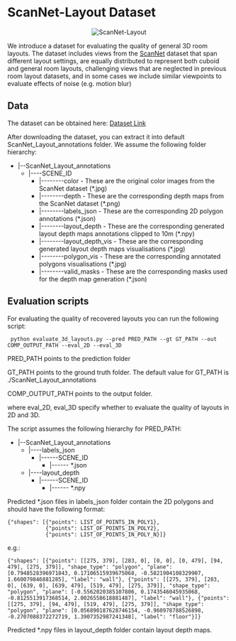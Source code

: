 # ScanNet-Layout Dataset

<p align="center">
  <img src="" alt="ScanNet-Layout">
</p>

We introduce a dataset for evaluating the quality of general 3D room layouts. The dataset includes views from the [ScanNet](http://www.scan-net.org/)
 dataset that span different layout settings, are equally distributed to represent both cuboid and general room
layouts, challenging views that are neglected in previous room layout datasets,
and in some cases we include similar viewpoints to evaluate effects of noise (e.g.
motion blur)

## Data

The dataset can be obtained here: [Dataset Link](https://files.icg.tugraz.at/f/2cefdc3a5b9a48d7aaaa/?dl=1)

After downloading the dataset, you can extract it into default ScanNet_Layout_annotations folder. We assume the following folder hierarchy:

* |--ScanNet_Layout_annotations  
  * |----SCENE_ID  
    * |--------color - These are the original color images from the ScanNet dataset (*.jpg)  
    * |--------depth - These are the corresponding depth maps from the ScanNet dataset (*.png)  
    * |--------labels_json - These are the corresponding 2D polygon annotations (*.json)  
    * |--------layout_depth - These are the corresponding generated layout depth maps annotations clipped to 10m (*.npy)  
    * |--------layout_depth_vis - These are the corresponding generated layout depth maps visualisations (*.jpg)  
    * |--------polygon_vis - These are the corresponding annotated polygons visualisations (*.jpg)  
    * |--------valid_masks - These are the corresponding masks used for the depth map generation (*.json)


## Evaluation scripts

For evaluating the quality of recovered layouts you can run the following script:

```
 python evaluate_3d_layouts.py --pred PRED_PATH --gt GT_PATH --out COMP_OUTPUT_PATH --eval_2D --eval_3D
```

PRED_PATH points to the prediction folder

GT_PATH points to the ground truth folder. The default value for GT_PATH is ./ScanNet_Layout_annotations

COMP_OUTPUT_PATH points to the output folder.

where eval_2D, eval_3D specify whether to evaluate the quality of layouts in 2D and 3D. 


The script assumes the following hierarchy for PRED_PATH:

* |--ScanNet_Layout_annotations  
    * |----labels_json
      * |------SCENE_ID  
        * |------ *.json  
    * |----layout_depth 
      * |------SCENE_ID  
        * |------ *.npy      
        
Predicted *.json files in labels_json folder contain the 2D polygons and should have the following format:
```
{"shapes": [{"points": LIST_OF_POINTS_IN_POLY1}, 
            {"points": LIST_OF_POINTS_IN_POLY2},
            {"points": LIST_OF_POINTS_IN_POLY_N}]}
```

e.g.:

```
{"shapes": [{"points": [[275, 379], [283, 0], [0, 0], [0, 479], [94, 479], [275, 379]], "shape_type": "polygon", "plane": [0.7948528396971843, 0.17106515939675068, -0.5821904108329907, 1.660079846881285], "label": "wall"}, {"points": [[275, 379], [283, 0], [639, 0], [639, 479], [519, 479], [275, 379]], "shape_type": "polygon", "plane": [-0.5562020385107806, 0.1743546045935068, -0.8125513917368514, 2.0026558618881487], "label": "wall"}, {"points": [[275, 379], [94, 479], [519, 479], [275, 379]], "shape_type": "polygon", "plane": [0.056890187628746154, -0.960978788526898, -0.2707088372272719, 1.3907352987241348], "label": "floor"}]}
```

Predicted *.npy files in layout_depth folder contain layout depth maps.
